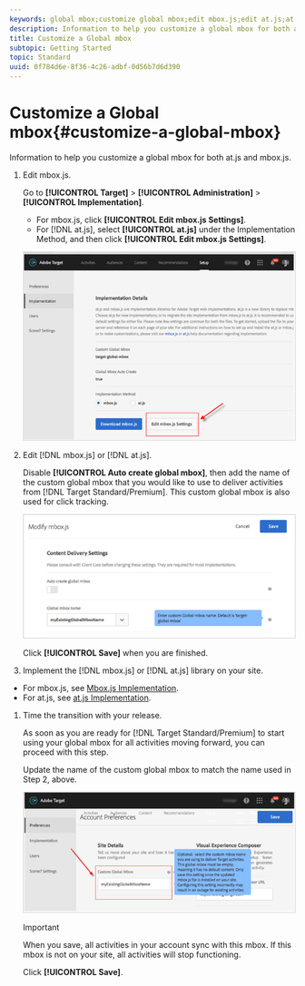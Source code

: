 ```yaml
---
keywords: global mbox;customize global mbox;edit mbox.js;edit at.js;at.js;implement mbox.js;implement at.js
description: Information to help you customize a global mbox for both at.js and mbox.js.
title: Customize a Global mbox
subtopic: Getting Started
topic: Standard
uuid: 0f784d6e-8f36-4c26-adbf-0d56b7d6d390
---
```


# Customize a Global mbox{#customize-a-global-mbox}

Information to help you customize a global mbox for both at.js and mbox.js.

1. Edit mbox.js.

   Go to **[!UICONTROL Target]** > **[!UICONTROL Administration]** > **[!UICONTROL Implementation]**.

   * For mbox.js, click **[!UICONTROL Edit mbox.js Settings]**. 
   * For [!DNL at.js], select **[!UICONTROL at.js]** under the Implementation Method, and then click **[!UICONTROL Edit mbox.js Settings]**.

   ![](assets/step-1-edit-mboxjs.png)

1. Edit [!DNL mbox.js] or [!DNL at.js].

   Disable **[!UICONTROL Auto create global mbox]**, then add the name of the custom global mbox that you would like to use to deliver activities from [!DNL Target Standard/Premium]. This custom global mbox is also used for click tracking.

   ![](assets/step-2-edit-mboxjs-or-atjs.png)

   Click **[!UICONTROL Save]** when you are finished. 
1. Implement the [!DNL mbox.js] or [!DNL at.js] library on your site.

* For mbox.js, see [Mbox.js Implementation](../../../../c-implementing-target/c-implementing-target-for-client-side-web/t-mbox-download/mbox-download.md#task_4EAE26BB84FD4E1D858F411AEDF4B420). 
* For at.js, see [at.js Implementation](../../../../c-implementing-target/c-implementing-target-for-client-side-web/t-mbox-download/c-target-atjs-implementation/target-atjs-implementation.md#concept_8AC8D169E02944B1A547A0CAD97EAC17).

1. Time the transition with your release.

   As soon as you are ready for [!DNL Target Standard/Premium] to start using your global mbox for all activities moving forward, you can proceed with this step.

   Update the name of the custom global mbox to match the name used in Step 2, above.

   ![](assets/step-4-time-the-transition-with-your-release.png)

   >[!IMPORTANT]
   >
   >When you save, all activities in your account sync with this mbox. If this mbox is not on your site, all activities will stop functioning.

   Click **[!UICONTROL Save]**. 
